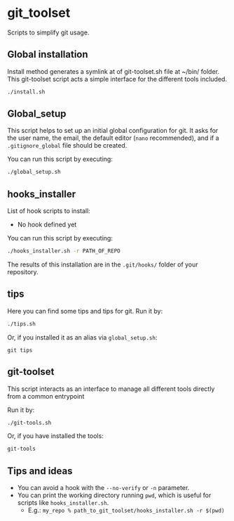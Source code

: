 # git_toolset
Scripts to simplify git usage.

## Global installation

Install method generates a symlink at of git-toolset.sh file at  ~/bin/ folder. This git-toolset script acts a simple interface for the different tools included.

```bash
./install.sh
```

## Global_setup
This script helps to set up an initial global configuration for git.
It asks for the user name, the email, the default editor (`nano` recommended), and if a `.gitignore_global` file should be created.

You can run this script by executing:
```bash
./global_setup.sh
```

## hooks_installer

List of hook scripts to install:
* No hook defined yet

You can run this script by executing:
```bash
./hooks_installer.sh -r PATH_OF_REPO
```

The results of this installation are in the `.git/hooks/` folder of your repository.

## tips
Here you can find some tips and tips for git. Run it by:
```bash
./tips.sh
```

Or, if you installed it as an alias via `global_setup.sh`:
```
git tips
```

## git-toolset

This script interacts as an interface to manage all different tools directly from a common entrypoint

Run it by:
```bash
./git-tools.sh
```

Or, if you have installed the tools:

```bash
git-tools
```



## Tips and ideas

* You can avoid a hook with the `--no-verify` or `-n` parameter.
* You can print the working directory running `pwd`, which is useful for scripts like `hooks_installer.sh`.
  * E.g.: `my_repo % path_to_git_toolset/hooks_installer.sh -r $(pwd)`
